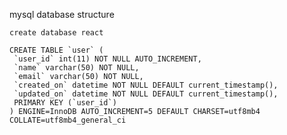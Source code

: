 mysql database structure

    create database react

    CREATE TABLE `user` (
     `user_id` int(11) NOT NULL AUTO_INCREMENT,
     `name` varchar(50) NOT NULL,
     `email` varchar(50) NOT NULL,
     `created_on` datetime NOT NULL DEFAULT current_timestamp(),
     `updated_on` datetime NOT NULL DEFAULT current_timestamp(),
     PRIMARY KEY (`user_id`)
    ) ENGINE=InnoDB AUTO_INCREMENT=5 DEFAULT CHARSET=utf8mb4 COLLATE=utf8mb4_general_ci	


